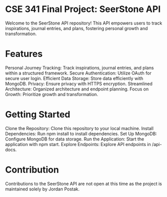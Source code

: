 # CSE 341 Final Project: SeerStone API
Welcome to the SeerStone API repository! This API empowers users to track inspirations, journal entries, and plans, fostering personal growth and transformation.

# Features
Personal Journey Tracking: Track inspirations, journal entries, and plans within a structured framework.
Secure Authentication: Utilize OAuth for secure user login.
Efficient Data Storage: Store data efficiently with MongoDB.
Privacy: Ensure privacy with HTTPS encryption.
Streamlined Architecture: Organized architecture and endpoint planning.
Focus on Growth: Prioritize growth and transformation.

# Getting Started
Clone the Repository: Clone this repository to your local machine.
Install Dependencies: Run npm install to install dependencies.
Set Up MongoDB: Configure MongoDB for data storage.
Run the Application: Start the application with npm start.
Explore Endpoints: Explore API endpoints in /api-docs.

# Contribution
Contributions to the SeerStone API are not open at this time as the project is maintained solely by Jordan Postak.
